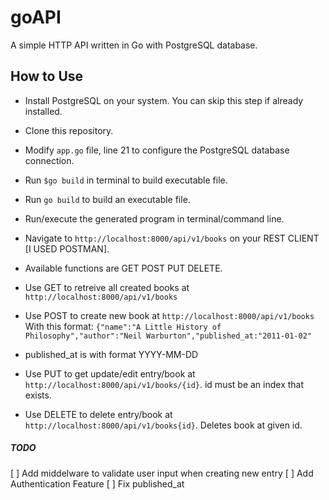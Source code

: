 # goAPI
A simple HTTP API written in Go with PostgreSQL database.


## How to Use
* Install PostgreSQL on your system. You can skip this step if already installed.
* Clone this repository.
* Modify `app.go` file, line 21 to configure the PostgreSQL database connection.
* Run `$go build` in terminal to build executable file.
* Run `go build` to build an executable file.
* Run/execute the generated program in terminal/command line.
* Navigate to `http://localhost:8000/api/v1/books` on your REST CLIENT [I USED POSTMAN].

* Available functions are GET POST PUT DELETE.
* Use GET to retreive all created books at `http://localhost:8000/api/v1/books` 
* Use POST to create new book at `http://localhost:8000/api/v1/books` With this format:
```{"name":"A Little History of Philosophy","author":"Neil Warburton","published_at:"2011-01-02"```
* published_at is with format YYYY-MM-DD
* Use PUT to get update/edit entry/book at `http://localhost:8000/api/v1/books/{id}`. id must be an index that exists.
* Use DELETE to delete entry/book at `http://localhost:8000/api/v1/books{id}`. Deletes book at given id.


##### TODO
[ ] Add middelware to validate user input when creating new entry
[ ] Add Authentication Feature
[ ] Fix published_at



